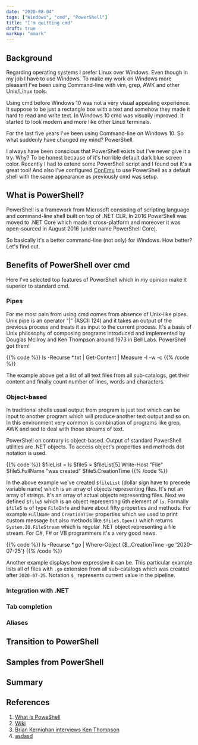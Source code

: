 ```yaml
---
date: "2020-08-04"
tags: ["Windows", "cmd", "PowerShell"]
title: "I'm quitting cmd"
draft: true
markup: "mmark"
---
```


## Background
Regarding operating systems I prefer Linux over Windows. Even though in my job I
have to use Windows. To make my work on Windows more pleasant I've been 
using Command-line with vim, grep, AWK and other Unix/Linux tools.

Using cmd before Windows 10 was not a very visual appealing experience. It
suppose to be just a rectangle box with a text and somehow they made it hard to
read and write text. In Windows 10 cmd was visually improved. It started to
look modern and more like other Linux terminals.

For the last five years I've been using Command-line on Windows 10. 
So what suddenly have changed my mind? PowerShell. 

I always have been conscious that PowerShell exists but I've never give it a
try. Why? To be honest because of it's horrible default dark blue screen color.
Recently I had to extend some PowerShell script and I found out it's a great
tool! And also I've configured [ConEmu](https://conemu.github.io/) to use
PowerShell as a default shell with the same appearance as previously cmd was
setup.


## What is PowerShell?

PowerShell is a framework from Microsoft consisting of scripting language and
command-line shell built on top of .NET CLR. In 2016 PowerShell was moved to
.NET Core which made it cross-platform and moreover it was open-sourced in
August 2016 (under name PowerShell Core).

So basically it's a better command-line (not only) for Windows. How better?
Let's find out.


## Benefits of PowerShell over cmd

Here I've selected top features of PowerShell which in my opinion make it
superior to standard cmd.

### Pipes

For me most pain from using cmd comes from absence of Unix-like pipes. Unix
pipe is an operator "|" (ASCII 124) and it takes an output of the previous
process and treats it as input to the current process. It's a basis of Unix
philosophy of composing programs introduced and implemented by Douglas Mcllroy
and Ken Thompson around 1973 in Bell Labs. PowerShell got them!

{{% code %}}
ls -Recurse *.txt | Get-Content | Measure -l -w -c
{{% /code %}}

The example above get a list of all text files from all sub-catalogs, get their
content and finally count number of lines, words and characters.

### Object-based 

In traditional shells usual output from program is just text which can be input
to another program which will produce another text output and so on. In this
environment very common is combination of programs like grep, AWK and sed 
to deal with those streams of text.

PowerShell on contrary is object-based. Output of standard PowerShell utilities
are .NET objects. To access object's properties and methods dot notation is
used. 

{{% code %}}
$fileList = ls
$file5 = $fileList[5]
Write-Host "File" $file5.FullName "was created" $file5.CreationTime
{{% /code %}}

In the above example we've created `$fileList` (dollar sign have to precede
variable name) which is an array of objects representing files. It's not an
array of strings. It's an array of actual objects representing files. Next we
defined `$file5` which is an object representing 6th element of `ls`. Formally
`$file5` is of type `FileInfo` and have about fifty properties and methods. For
example `FullName` and `CreationTime` properties which we used to print custom
message but also methods like `$file5.Open()` which returns
`System.IO.FileStream` which is regular .NET object representing a file stream.
For C#, F# or VB programmers it's a very good news.

{{% code %}}
ls -Recurse *.go | Where-Object {$_.CreationTime -ge '2020-07-25'}
{{% /code %}}

Another example displays how expressive it can be. This particular example
lists all of files with `.go` extension from all sub-catalogs which was created
after `2020-07-25`. Notation `$_` represents current value in the pipeline.


### Integration with .NET

### Tab completion

### Aliases

## Transition to PowerShell

## Samples from PowerShell

## Summary


## References

1. [What is PoweShell](https://docs.microsoft.com/en-us/powershell/scripting/overview?view=powershell-7)
2. [Wiki](https://en.wikipedia.org/wiki/PowerShell)
3. [Brian Kernighan interviews Ken Thompson](https://www.youtube.com/watch?v=EY6q5dv_B-o)
4. [asdasd](asdd)

